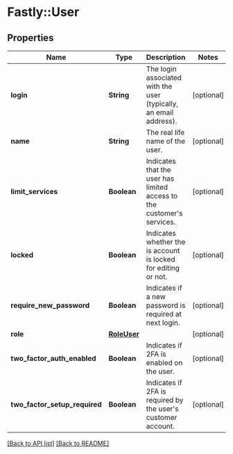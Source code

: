 # Fastly::User

## Properties

| Name | Type | Description | Notes |
| ---- | ---- | ----------- | ----- |
| **login** | **String** | The login associated with the user (typically, an email address). | [optional] |
| **name** | **String** | The real life name of the user. | [optional] |
| **limit_services** | **Boolean** | Indicates that the user has limited access to the customer&#39;s services. | [optional] |
| **locked** | **Boolean** | Indicates whether the is account is locked for editing or not. | [optional] |
| **require_new_password** | **Boolean** | Indicates if a new password is required at next login. | [optional] |
| **role** | [**RoleUser**](RoleUser.md) |  | [optional] |
| **two_factor_auth_enabled** | **Boolean** | Indicates if 2FA is enabled on the user. | [optional] |
| **two_factor_setup_required** | **Boolean** | Indicates if 2FA is required by the user&#39;s customer account. | [optional] |

[[Back to API list]](../../README.md#endpoints) [[Back to README]](../../README.md)

